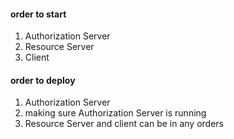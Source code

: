 <h4> order to start </h4>

1. Authorization Server
2. Resource Server
3. Client


<h4> order to deploy </h4>

1. Authorization Server
2. making sure Authorization Server is running
3. Resource Server and client can be in any orders
